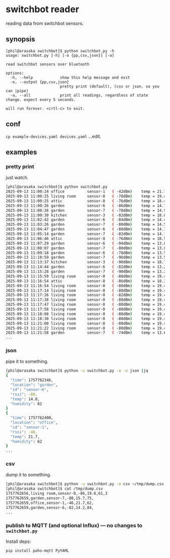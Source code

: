 # switchbot reader

reading data from switchbot sensors.

## synopsis
```
[phil@arasaka switchbot]$ python switchbot.py -h
usage: switchbot.py [-h] [-o {pp,csv,json}] [-a]

read switchbot sensors over bluetooth

options:
  -h, --help            show this help message and exit
  -o, --output {pp,csv,json}
                        pretty print (default), (csv or json. so you can |pipe)
  -a, --all             print all readings, regardless of state change. expect every 5 seconds.

will run forever. <crtl-c> to exit.
```

## conf

```cp example-devices.yaml devices.yaml```
...edit.

## examples

### pretty print
just watch.

```bash
[phil@arasaka switchbot]$ python switchbot.py
2025-09-13 11:00:24	office          sensor-1   ( -42dBm)	temp = 21.7c humidity = 62% 
2025-09-13 11:00:25	living room     sensor-0   ( -78dBm)	temp = 19.4c humidity = 61% light level = 1
2025-09-13 11:00:25	attic           sensor-8   ( -76dBm)	temp = 18.4c humidity = 81% 
2025-09-13 11:00:26	garden          sensor-6   ( -86dBm)	temp = 14.7c humidity = 79% 
2025-09-13 11:00:26	garden          sensor-7   ( -78dBm)	temp = 14.9c humidity = 77% 
2025-09-13 11:00:30	kitchen         sensor-3   ( -82dBm)	temp = 18.8c humidity = 64%
2025-09-13 11:02:42	garden          sensor-6   ( -84dBm)	temp = 14.4c humidity = 81% 
2025-09-13 11:03:26	garden          sensor-7   ( -80dBm)	temp = 14.5c humidity = 77% 
2025-09-13 11:04:47	garden          sensor-6   ( -88dBm)	temp = 14.1c humidity = 81% 
2025-09-13 11:05:14	garden          sensor-7   ( -82dBm)	temp = 14.1c humidity = 78% 
2025-09-13 11:06:46	attic           sensor-8   ( -76dBm)	temp = 18.5c humidity = 78% 
2025-09-13 11:07:29	garden          sensor-6   ( -94dBm)	temp = 13.8c humidity = 81% 
2025-09-13 11:08:07	garden          sensor-7   ( -80dBm)	temp = 13.8c humidity = 78% 
2025-09-13 11:09:18	garden          sensor-6   ( -78dBm)	temp = 13.5c humidity = 82% 
2025-09-13 11:10:59	garden          sensor-7   ( -96dBm)	temp = 13.5c humidity = 80% 
2025-09-13 11:13:37	kitchen         sensor-3   ( -90dBm)	temp = 18.7c humidity = 64% 
2025-09-13 11:14:44	garden          sensor-6   ( -82dBm)	temp = 13.2c humidity = 82% 
2025-09-13 11:15:28	garden          sensor-7   ( -90dBm)	temp = 13.2c humidity = 80% 
2025-09-13 11:15:59	living room     sensor-0   ( -80dBm)	temp = 19.4c humidity = 61% light level = 2
2025-09-13 11:16:54	attic           sensor-8   ( -86dBm)	temp = 18.3c humidity = 77% 
2025-09-13 11:16:54	living room     sensor-0   ( -80dBm)	temp = 19.4c humidity = 61% light level = 3
2025-09-13 11:17:14	living room     sensor-0   ( -80dBm)	temp = 19.4c humidity = 61% light level = 4
2025-09-13 11:17:26	living room     sensor-0   ( -82dBm)	temp = 19.4c humidity = 61% light level = 5
2025-09-13 11:17:38	living room     sensor-0   ( -88dBm)	temp = 19.4c humidity = 61% light level = 8
2025-09-13 11:17:47	living room     sensor-0   ( -80dBm)	temp = 19.4c humidity = 61% light level = 6
2025-09-13 11:17:58	living room     sensor-0   ( -80dBm)	temp = 19.4c humidity = 61% light level = 10
2025-09-13 11:18:08	living room     sensor-0   ( -88dBm)	temp = 19.4c humidity = 61% light level = 11
2025-09-13 11:18:30	living room     sensor-0   ( -80dBm)	temp = 19.4c humidity = 61% light level = 12
2025-09-13 11:21:00	living room     sensor-0   ( -80dBm)	temp = 19.4c humidity = 61% light level = 11
2025-09-13 11:21:22	living room     sensor-0   ( -80dBm)	temp = 19.4c humidity = 61% light level = 12
2025-09-13 11:21:58	garden          sensor-7   ( -74dBm)	temp = 13.6c humidity = 82%
...
```

### json
pipe it to something.

```bash
[phil@arasaka switchbot]$ python -u switchbot.py -a -o json |jq
{
  "time": 1757762346,
  "location": "garden",
  "id": "sensor-6",
  "rssi": -80,
  "temp": 14.0,
  "humidity": 82
}
{
  "time": 1757762400,
  "location": "office",
  "id": "sensor-1",
  "rssi": -46,
  "temp": 21.7,
  "humidity": 62
}
...
```

### csv
dump it to something.

```bash
[phil@arasaka switchbot]$ python -u switchbot.py -o csv >/tmp/dump.csv
[phil@arasaka switchbot]$ cat /tmp/dump.csv 
1757762656,living room,sensor-0,-86,19.6,61,3
1757762659,garden,sensor-7,-80,15.7,75,
1757762659,office,sensor-1,-46,21.7,62,
1757762659,garden,sensor-6,-82,14.2,84,
...
```
### publish to MQTT (and optional Influx) — no changes to `switchbot.py`

Install deps:

```bash
pip install paho-mqtt PyYAML
